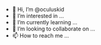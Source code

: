 - 👋 Hi, I’m @oculuskid
- 👀 I’m interested in ...
- 🌱 I’m currently learning ...
- 💞️ I’m looking to collaborate on ...
- 📫 How to reach me ...

<!---
oculuskid/oculuskid is a ✨ special ✨ repository because its `README.md` (this file) appears on your GitHub profile.
You can click the Preview link to take a look at your changes.
--->
